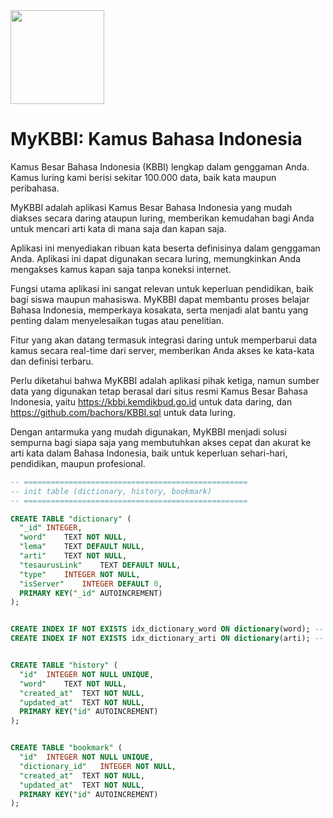 <img src="https://raw.githubusercontent.com/x-labs-myid/app-info/refs/heads/main/icons/mykbbi.png" width="150" />

# MyKBBI: Kamus Bahasa Indonesia

Kamus Besar Bahasa Indonesia (KBBI) lengkap dalam genggaman Anda. Kamus luring kami berisi sekitar 100.000 data, baik kata maupun peribahasa.

MyKBBI adalah aplikasi Kamus Besar Bahasa Indonesia yang mudah diakses secara daring ataupun luring, memberikan kemudahan bagi Anda untuk mencari arti kata di mana saja dan kapan saja.

Aplikasi ini menyediakan ribuan kata beserta definisinya dalam genggaman Anda. Aplikasi ini dapat digunakan secara luring, memungkinkan Anda mengakses kamus kapan saja tanpa koneksi internet.

Fungsi utama aplikasi ini sangat relevan untuk keperluan pendidikan, baik bagi siswa maupun mahasiswa. MyKBBI dapat membantu proses belajar Bahasa Indonesia, memperkaya kosakata, serta menjadi alat bantu yang penting dalam menyelesaikan tugas atau penelitian.

Fitur yang akan datang termasuk integrasi daring untuk memperbarui data kamus secara real-time dari server, memberikan Anda akses ke kata-kata dan definisi terbaru.

Perlu diketahui bahwa MyKBBI adalah aplikasi pihak ketiga, namun sumber data yang digunakan tetap berasal dari situs resmi Kamus Besar Bahasa Indonesia, yaitu https://kbbi.kemdikbud.go.id untuk data daring, dan https://github.com/bachors/KBBI.sql untuk data luring.

Dengan antarmuka yang mudah digunakan, MyKBBI menjadi solusi sempurna bagi siapa saja yang membutuhkan akses cepat dan akurat ke arti kata dalam Bahasa Indonesia, baik untuk keperluan sehari-hari, pendidikan, maupun profesional.

```sql
-- ==================================================
-- init table (dictionary, history, bookmark)
-- ==================================================

CREATE TABLE "dictionary" (
  "_id"	INTEGER,
  "word"	TEXT NOT NULL,
  "lema"	TEXT DEFAULT NULL,
  "arti"	TEXT NOT NULL,
  "tesaurusLink"	TEXT DEFAULT NULL,
  "type"	INTEGER NOT NULL,
  "isServer"	INTEGER DEFAULT 0,
  PRIMARY KEY("_id" AUTOINCREMENT)
);


CREATE INDEX IF NOT EXISTS idx_dictionary_word ON dictionary(word); -- Mandatory
CREATE INDEX IF NOT EXISTS idx_dictionary_arti ON dictionary(arti); -- Optional


CREATE TABLE "history" (
  "id"	INTEGER NOT NULL UNIQUE,
  "word"	TEXT NOT NULL,
  "created_at"	TEXT NOT NULL,
  "updated_at"	TEXT NOT NULL,
  PRIMARY KEY("id" AUTOINCREMENT)
);


CREATE TABLE "bookmark" (
  "id"	INTEGER NOT NULL UNIQUE,
  "dictionary_id"	INTEGER NOT NULL,
  "created_at"	TEXT NOT NULL,
  "updated_at"	TEXT NOT NULL,
  PRIMARY KEY("id" AUTOINCREMENT)
);
```

